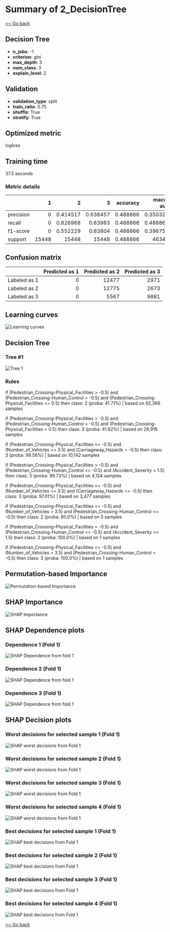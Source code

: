 # Summary of 2_DecisionTree

[<< Go back](../README.md)


## Decision Tree
- **n_jobs**: -1
- **criterion**: gini
- **max_depth**: 3
- **num_class**: 3
- **explain_level**: 2

## Validation
 - **validation_type**: split
 - **train_ratio**: 0.75
 - **shuffle**: True
 - **stratify**: True

## Optimized metric
logloss

## Training time

37.5 seconds

### Metric details
|           |     1 |            2 |            3 |   accuracy |    macro avg |   weighted avg |   logloss |
|:----------|------:|-------------:|-------------:|-----------:|-------------:|---------------:|----------:|
| precision |     0 |     0.414517 |     0.636457 |   0.488866 |     0.350325 |       0.350325 |  0.923114 |
| recall    |     0 |     0.826968 |     0.63963  |   0.488866 |     0.488866 |       0.488866 |  0.923114 |
| f1-score  |     0 |     0.552229 |     0.63804  |   0.488866 |     0.396756 |       0.396756 |  0.923114 |
| support   | 15448 | 15448        | 15448        |   0.488866 | 46344        |   46344        |  0.923114 |


## Confusion matrix
|              |   Predicted as 1 |   Predicted as 2 |   Predicted as 3 |
|:-------------|-----------------:|-----------------:|-----------------:|
| Labeled as 1 |                0 |            12477 |             2971 |
| Labeled as 2 |                0 |            12775 |             2673 |
| Labeled as 3 |                0 |             5567 |             9881 |

## Learning curves
![Learning curves](learning_curves.png)

## Decision Tree 

### Tree #1
![Tree 1](learner_fold_0_tree.svg)

### Rules

if (Pedestrian_Crossing-Physical_Facilities > -0.5) and (Pedestrian_Crossing-Human_Control > -0.5) and (Pedestrian_Crossing-Physical_Facilities <= 0.5) then class: 2 (proba: 41.71%) | based on 92,366 samples

if (Pedestrian_Crossing-Physical_Facilities > -0.5) and (Pedestrian_Crossing-Human_Control > -0.5) and (Pedestrian_Crossing-Physical_Facilities > 0.5) then class: 3 (proba: 41.82%) | based on 28,916 samples

if (Pedestrian_Crossing-Physical_Facilities <= -0.5) and (Number_of_Vehicles <= 3.5) and (Carriageway_Hazards > -0.5) then class: 3 (proba: 99.56%) | based on 10,142 samples

if (Pedestrian_Crossing-Physical_Facilities > -0.5) and (Pedestrian_Crossing-Human_Control <= -0.5) and (Accident_Severity > 1.5) then class: 3 (proba: 99.73%) | based on 4,124 samples

if (Pedestrian_Crossing-Physical_Facilities <= -0.5) and (Number_of_Vehicles <= 3.5) and (Carriageway_Hazards <= -0.5) then class: 3 (proba: 97.01%) | based on 3,477 samples

if (Pedestrian_Crossing-Physical_Facilities <= -0.5) and (Number_of_Vehicles > 3.5) and (Pedestrian_Crossing-Human_Control <= -0.5) then class: 2 (proba: 80.0%) | based on 5 samples

if (Pedestrian_Crossing-Physical_Facilities > -0.5) and (Pedestrian_Crossing-Human_Control <= -0.5) and (Accident_Severity <= 1.5) then class: 2 (proba: 100.0%) | based on 1 samples

if (Pedestrian_Crossing-Physical_Facilities <= -0.5) and (Number_of_Vehicles > 3.5) and (Pedestrian_Crossing-Human_Control > -0.5) then class: 3 (proba: 100.0%) | based on 1 samples





## Permutation-based Importance
![Permutation-based Importance](permutation_importance.png)

## SHAP Importance
![SHAP Importance](shap_importance.png)

## SHAP Dependence plots

### Dependence 1 (Fold 1)
![SHAP Dependence from fold 1](learner_fold_0_shap_dependence_class_1.png)
### Dependence 2 (Fold 1)
![SHAP Dependence from fold 1](learner_fold_0_shap_dependence_class_2.png)
### Dependence 3 (Fold 1)
![SHAP Dependence from fold 1](learner_fold_0_shap_dependence_class_3.png)

## SHAP Decision plots

### Worst decisions for selected sample 1 (Fold 1)
![SHAP worst decisions from Fold 1](learner_fold_0_sample_0_worst_decisions.png)
### Worst decisions for selected sample 2 (Fold 1)
![SHAP worst decisions from Fold 1](learner_fold_0_sample_1_worst_decisions.png)
### Worst decisions for selected sample 3 (Fold 1)
![SHAP worst decisions from Fold 1](learner_fold_0_sample_2_worst_decisions.png)
### Worst decisions for selected sample 4 (Fold 1)
![SHAP worst decisions from Fold 1](learner_fold_0_sample_3_worst_decisions.png)
### Best decisions for selected sample 1 (Fold 1)
![SHAP best decisions from Fold 1](learner_fold_0_sample_0_best_decisions.png)
### Best decisions for selected sample 2 (Fold 1)
![SHAP best decisions from Fold 1](learner_fold_0_sample_1_best_decisions.png)
### Best decisions for selected sample 3 (Fold 1)
![SHAP best decisions from Fold 1](learner_fold_0_sample_2_best_decisions.png)
### Best decisions for selected sample 4 (Fold 1)
![SHAP best decisions from Fold 1](learner_fold_0_sample_3_best_decisions.png)

[<< Go back](../README.md)

